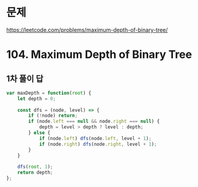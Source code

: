 # 문제
https://leetcode.com/problems/maximum-depth-of-binary-tree/

# 104. Maximum Depth of Binary Tree

## 1차 풀이 답
``` javascript
var maxDepth = function(root) {
    let depth = 0;
    
    const dfs = (node, level) => {
        if (!node) return;
        if (node.left === null && node.right === null) {
            depth = level > depth ? level : depth;  
        } else {
            if (node.left) dfs(node.left, level + 1); 
            if (node.right) dfs(node.right, level + 1);
        }
    }
    
    dfs(root, 1);
    return depth;
};
```
